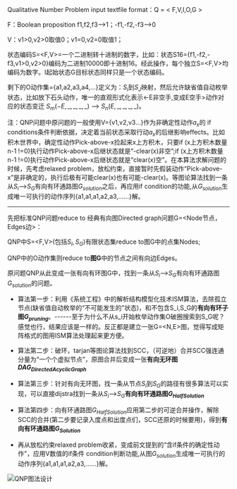 Qualitative Number Problem input textfile format：Q = < F,V,I,O,G >

F：Boolean proposition f1,f2,f3-->1；-f1,-f2,-f3-->0

V：v1>0,v2>0取值0；v1=0,v2=0取值1；

状态编码S=<F,V>=一个二进制转十进制的数字，比如：状态S16={f1,-f2,-f3,v1>0,v2>0}编码为二进制10000即十进制16。经此操作，每个独立S=<F,V>均编码为数字。I起始状态G目标状态同样只是一个状态编码。

剩下的O动作集={a1,a2,a3,a4,...}定义为：$S_i$到$S_J$映射，然后允许缺省值自动枚举状态，比如放下石头动作，唯一的直观形式化表示<-E非空手,变成E空手>动作对应的状态变迁 $S_m (-E,\_,\_,\_,\_)$ --> $S_n(E,\_,\_,\_,\_)$。

注：QNP问题中原问题的一般使用V={v1,v2,v3...}作为非确定性动作$a_x$的 if conditions条件判断依据，决定着当前状态采取行动$a_x$的后继影响effects。比如积木世界中，确定性动作Pick-above-x捡起来x上方积木，只要if (x上方积木数量n-1 !=0)执行动作Pick-above-x后继状态就是“-clear(x)非空”;if (x上方积木数量n-1 !=0)执行动作Pick-above-x后继状态就是“clear(x)空”。在本算法求解问题的时候，先考虑relaxed problem，放松约束，直接暂时先假装动作“Pick-above-x”是非确定的，执行后极有可能clear(x)也有可能-clear(x)。等图论算法找到一条从$S_i$-->$S_G$有向有环通路图$G_{solution}$之后，再应用if condition的功能,从$G_{solution}$生成唯一可执行的动作序列{a1,a1,a1,a2,a3,......}解。

-------------------------------------------------------------------------------------------------------

先把标准QNP问题reduce to 经典有向图Directed graph问题G=<Node节点，Edges边>：

QNP中S=<F,V>(包括$S_I,S_G$)有限状态集reduce to图G中的点集Nodes;

QNP中的O动作集则reduce to**图G**中的节点之间有向边Edges。

原问题QNP从此变成一张有向有环图G中，找到一条从$S_i$-->$S_G$有向有环通路图$G_{solution}$的问题。

- 算法第一步：利用《系统工程》中的解析结构模型化技术ISM算法，去除孤立节点(缺省值自动枚举的“不可能发生的”状态)，和不包含S_i,S_G的**有向有环子图$G_{pruning}$**。------至于为什么不从s_i开始枚举动作集O破圈搜索到S_G呢？感觉也行，结果应该是一样的。反正都是建立一张G=<N,E>图，觉得写成矩阵格式的图用ISM算法处理起来更方便。

- 算法第二步：破环，tarjan等图论算法找到SCC，（可逆地）合并SCC强连通分量为“一个个虚拟节点”，原图合并后变成一张**有向无环图$DAG_{DirectedAcyclicGraph}$**

- 算法第三步：针对有向无环图，找一条从节点$S_i$到$S_G$的路径有很多算法可以实现，可以直接dijstra找到一条从$S_i$-->$S_G$**有向有环通路图$G_{HalfSolution}$**

- 算法第四步：向有环通路图$G_{HalfSolution}$应用第二步的可逆合并操作，解除SCC的合并(第二步要记录入度点和出度点们，SCC还原的时候要用)，得到**有向有环通路图$G_{Solution}$**

- 再从放松约束relaxed problem收紧，变成前文提到的“含if条件的确定性动作"，应用V数值的if条件 condition判断功能,从图$G_{solution}$生成唯一可执行的动作序列{a1,a1,a1,a2,a3,......}解。



![QNP图法设计](_v_images/qnp图法设计_1598498581_30912.png)